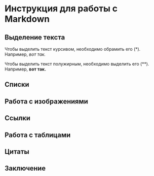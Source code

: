 # Инструкция для работы с Markdown

## Выделение текста

Чтобы выделить текст курсивом, необходимо обрамить его (*). Например, *вот так.*

Чтобы выделить текст полужирным, необходимо выделить его (**). Например, **вот так.**

## Списки

## Работа с изображениями

## Ссылки

## Работа с таблицами

## Цитаты

## Заключение
